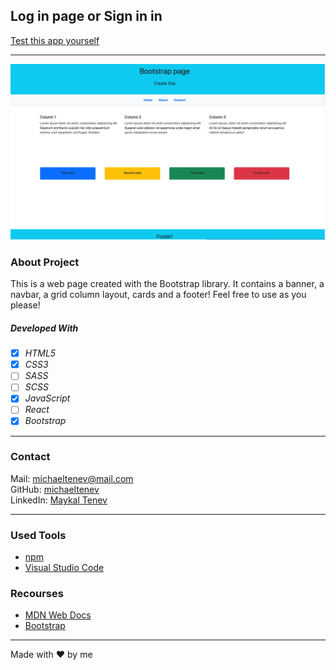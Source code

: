 ## Log in page or Sign in in

[Test this app yourself](https://maykaltenev.github.io/bootstrap-page/)

---

![bootstrap-page](./images/bootstrap-webpage.png)

### About Project

This is a web page created with the Bootstrap library. It contains a banner, a navbar, a grid column layout, cards and a footer! Feel free to use as you please!
<br>

##### Developed With

- [x] _HTML5_
- [x] _CSS3_
- [ ] _SASS_
- [ ] _SCSS_
- [x] _JavaScript_
- [ ] _React_
- [x] _Bootstrap_

---

### Contact

Mail: <michaeltenev@mail.com><br>
GitHub: [michaeltenev](https://github.com/maykaltenev)<br>
LinkedIn: [Maykal Tenev](https://www.linkedin.com/in/maykal-tenev-a8729586/)

---

### Used Tools

- [npm](https://www.npmjs.com/)
- [Visual Studio Code](https://code.visualstudio.com/)

### Recourses

- [MDN Web Docs](https://developer.mozilla.org/de/)
- [Bootstrap](https://getbootstrap.com/)

---

Made with ❤️ by me
